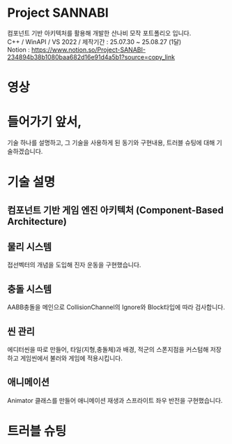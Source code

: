 # Project SANNABI    
컴포넌트 기반 아키텍처를 활용해 개발한 산나비 모작 포트폴리오 입니다.     
C++ / WinAPI / VS 2022 / 제작기간 : 25.07.30 ~ 25.08.27 (1달)    
Notion : https://www.notion.so/Project-SANABI-234894b38b1080baa682d16e91d4a5b1?source=copy_link    
# 영상

# 들어가기 앞서,
기술 하나를 설명하고, 그 기술을 사용하게 된 동기와 구현내용, 트러블 슈팅에 대해 기술하겠습니다.    
# 기술 설명    
## 컴포넌트 기반 게임 엔진 아키텍처 (Component-Based Architecture)

## 물리 시스템
접선벡터의 개념을 도입해 진자 운동을 구현했습니다.
## 충돌 시스템
AABB충돌을 메인으로 CollisionChannel의 Ignore와 Block타입에 따라 검사합니다.
## 씬 관리
에디터씬을 따로 만들어, 타일(지형,충돌체)과 배경, 적군의 스폰지점을 커스텀해 저장하고 게임씬에서 불러와 게임에 적용시킵니다.
## 애니메이션 
Animator 클래스를 만들어 애니메이션 재생과 스프라이트 좌우 반전을 구현했습니다.   

# 트러블 슈팅   

